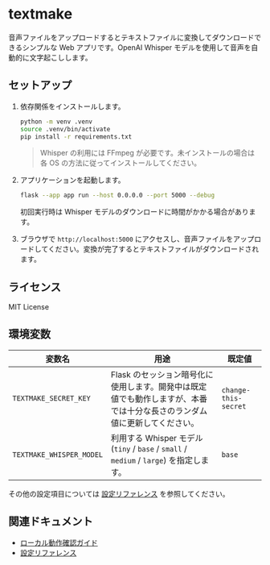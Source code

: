 # textmake

音声ファイルをアップロードするとテキストファイルに変換してダウンロードできるシンプルな Web アプリです。OpenAI Whisper モデルを使用して音声を自動的に文字起こしします。

## セットアップ

1. 依存関係をインストールします。

   ```bash
   python -m venv .venv
   source .venv/bin/activate
   pip install -r requirements.txt
   ```

   > Whisper の利用には FFmpeg が必要です。未インストールの場合は各 OS の方法に従ってインストールしてください。

2. アプリケーションを起動します。

   ```bash
   flask --app app run --host 0.0.0.0 --port 5000 --debug
   ```

   初回実行時は Whisper モデルのダウンロードに時間がかかる場合があります。

3. ブラウザで `http://localhost:5000` にアクセスし、音声ファイルをアップロードしてください。変換が完了するとテキストファイルがダウンロードされます。

## ライセンス

MIT License

## 環境変数

| 変数名 | 用途 | 既定値 |
| ------ | ---- | ------ |
| `TEXTMAKE_SECRET_KEY` | Flask のセッション暗号化に使用します。開発中は既定値でも動作しますが、本番では十分な長さのランダム値に更新してください。 | `change-this-secret` |
| `TEXTMAKE_WHISPER_MODEL` | 利用する Whisper モデル (`tiny` / `base` / `small` / `medium` / `large`) を指定します。 | `base` |

その他の設定項目については [設定リファレンス](docs/configuration.md) を参照してください。

## 関連ドキュメント

- [ローカル動作確認ガイド](docs/local-testing.md)
- [設定リファレンス](docs/configuration.md)
